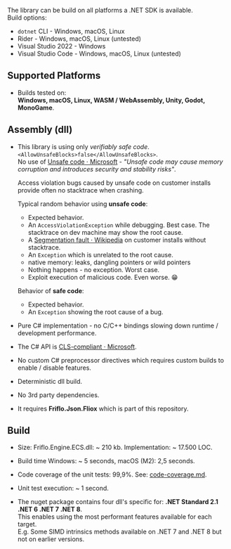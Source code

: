 
The library can be build on all platforms a .NET SDK is available.  
Build options:
- `dotnet` CLI       - Windows, macOS, Linux
- Rider              - Windows, macOS, Linux (untested)
- Visual Studio 2022 - Windows
- Visual Studio Code - Windows, macOS, Linux (untested)


## Supported Platforms
- Builds tested on:  
  **Windows, macOS, Linux, WASM / WebAssembly, Unity, Godot, MonoGame**.  


## Assembly (dll)
- This library is using only *verifiably safe code*. `<AllowUnsafeBlocks>false</AllowUnsafeBlocks>`.  
  No use of [Unsafe code ⋅ Microsoft](https://learn.microsoft.com/en-us/dotnet/csharp/language-reference/unsafe-code) -
  *"Unsafe code may cause memory corruption and introduces security and stability risks"*.

  Access violation bugs caused by unsafe code on customer installs provide often no stacktrace when crashing.

  Typical random behavior using **unsafe code**:
  - Expected behavior.
  - An `AccessViolationException` while debugging. Best case. The stacktrace on dev machine may show the root cause.  
  - A [Segmentation fault ⋅ Wikipedia](https://en.wikipedia.org/wiki/Segmentation_fault) on customer installs without stacktrace.
  - An `Exception` which is unrelated to the root cause.
  - native memory: leaks, dangling pointers or wild pointers
  - Nothing happens - no exception. Worst case.
  - Exploit execution of malicious code. Even worse. 😁

  Behavior of **safe code**:
  - Expected behavior.
  - An `Exception` showing the root cause of a bug.

- Pure C# implementation - no C/C++ bindings slowing down runtime / development performance.

- The C# API is [CLS-compliant ⋅ Microsoft](https://learn.microsoft.com/en-us/dotnet/api/system.clscompliantattribute?view=net-8.0#remarks).

- No custom C# preprocessor directives which requires custom builds to enable / disable features.

- Deterministic dll build.

- No 3rd party dependencies.

- It requires **Friflo.Json.Fliox** which is part of this repository.


## Build
- Size: Friflo.Engine.ECS.dll: ~ 210 kb. Implementation: ~ 17.500 LOC.

- Build time Windows: ~ 5 seconds, macOS (M2): 2,5 seconds.

- Code coverage of the unit tests: 99,9%. See: [code-coverage.md](https://github.com/friflo/Friflo.Engine.ECS/blob/main/docs/code-coverage.md).

- Unit test execution: ~ 1 second.

- The nuget package contains four dll's specific for: **.NET Standard 2.1 .NET 6 .NET 7 .NET 8**.  
  This enables using the most performant features available for each target.  
  E.g. Some SIMD intrinsics methods available on .NET 7 and .NET 8 but not on earlier versions.
